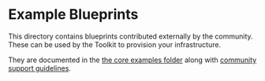 # Example Blueprints

This directory contains blueprints contributed externally by the community.
These can be used by the Toolkit to provision your infrastructure.

They are documented in the [the core examples folder](../../examples/README.md)
along with [community support guidelines](../../examples/README.md#blueprint-descriptions).
